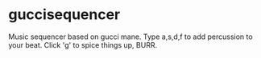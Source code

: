 # guccisequencer

Music sequencer based on gucci mane. Type a,s,d,f to add percussion to your beat. Click 'g' to spice things up, BURR. 
